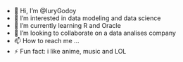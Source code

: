 - 👋 Hi, I’m @IuryGodoy
- 👀 I’m interested in data modeling and data science
- 🌱 I’m currently learning R and Oracle
- 💞️ I’m looking to collaborate on a data analises company
- 📫 How to reach me ...
- ⚡ Fun fact: i like anime, music and LOL

<!---
IuryGodoy/IuryGodoy is a ✨ special ✨ repository because its `README.md` (this file) appears on your GitHub profile.
You can click the Preview link to take a look at your changes.
--->
